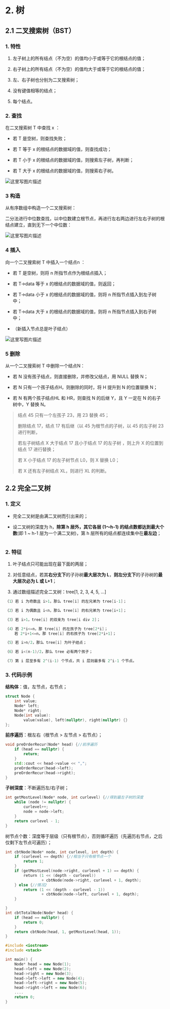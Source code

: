 # 2. 树

## 2.1 二叉搜索树（BST）

### 1. 特性

1. 左子树上的所有结点（不为空）的值均小于或等于它的根结点的值；

2. 右子树上的所有结点（不为空）的值均大于或等于它的根结点的值；

3. 左、右子树也分别为二叉搜索树；

4. 没有键值相等的结点；

5. 每个结点。

### 2. 查找

在二叉搜索树 T 中查找 x ：

- 若 T 是空树，则查找失败；

- 若 T 等于 x 的根结点的数据域的值，则查找成功；

- 若 T 小于 x 的根结点的数据域的值，则搜索左子树，再判断；

- 若 T 大于 x 的根结点的数据域的值，则搜索右子树。

<img src="https://img-blog.csdn.net/20180305152022990?watermark/2/text/aHR0cDovL2Jsb2cuY3Nkbi5uZXQvY2h1ZG9uZ2ZhbmcyMDE1/font/5a6L5L2T/fontsize/400/fill/I0JBQkFCMA==/dissolve/70" title="" alt="这里写图片描述" data-align="center">

### 3 构造

从有序数组中构造一个二叉搜索树：

二分法进行中位数查找，以中位数建立根节点，再进行左右两边进行左右子树的根结点建立，直到无下一个中位数：

<img src="https://img-blog.csdn.net/20180305152218175?watermark/2/text/aHR0cDovL2Jsb2cuY3Nkbi5uZXQvY2h1ZG9uZ2ZhbmcyMDE1/font/5a6L5L2T/fontsize/400/fill/I0JBQkFCMA==/dissolve/70" title="" alt="这里写图片描述" data-align="center">

### 4 插入

向一个二叉搜索树 T 中插入一个结点n ：

- 若 T 是空树，则将 n 所指节点作为根结点插入；

- 若 T->data 等于 x 的根结点的数据域的值，则返回；

- 若 T->data 小于 x 的根结点的数据域的值，则将 n 所指节点插入到左子树中；

- 若 T->data 大于 x 的根结点的数据域的值，则将 n 所指节点插入到右子树中；

- （新插入节点总是叶子结点）

<img src="https://img-blog.csdn.net/20180305152333430?watermark/2/text/aHR0cDovL2Jsb2cuY3Nkbi5uZXQvY2h1ZG9uZ2ZhbmcyMDE1/font/5a6L5L2T/fontsize/400/fill/I0JBQkFCMA==/dissolve/70" title="" alt="这里写图片描述" data-align="center">

### 5 删除

从一个二叉搜索树 T 中删除一个结点N：

- 若 N 没有孩子结点，则直接删除，并修改父结点，用 NULL 替换 N；

- 若 N 只有一个孩子结点H，则删除的同时，将 H 提升到 N 的位置替换 N；

- 若 N 有两个孩子结点HL 和 HR，则查找 N 的后继 Y，且 Y 一定在 N 的右子树中，Y 替换 N。

> 结点 45 只有一个左孩子 23，用 23 替换 45；
> 
> 删除结点 17，结点 17 有后继（以 45 为根节点的子树，以 45 的左子树 23 进行判断，
> 
> 若左子树结点 X 大于结点 17 且小于结点 17 的左子树 ，则上升 X 的位置到结点 17 进行替换；
> 
> 若 X 小于结点 17 的左子树节点 L0，则 X 替换 L0；
> 
> 若 X 还有左子树结点 XL，则进行 XL 的判断。

## 2.2 完全二叉树

### 1. 定义

- 完全二叉树是由满二叉树而引出来的；

- 设二叉树的深度为 h，**除第 h 层外，其它各层 (1～h-1) 的结点数都达到最大个数**(即 1 ~ h-1 层为一个满二叉树)，第 h 层所有的结点都连续集中在**最左边**；

<img src="file:///E:/MarkText/image%20cache/完全二叉树.png" title="" alt="" data-align="center">

### 2. 特征

1. 叶子结点只可能出现在最下面的两层；

2. 对任意结点，若其**右分支下**的子孙树**最大层次为 L**，**则左分支下**的子孙树的**最大层次必为 L 或 L+1**；

3. 通过数组描述完全二叉树：tree[1, 2, 3, 4, 5, ...]

```cpp
（1）若 i 为奇数且 i>1，那么 tree[i] 的左兄弟为 tree[i-1]；

（2）若 i 为偶数且 i<n，那么 tree[i] 的右兄弟为 tree[i+1]；

（3）若 i>1，tree[i] 的双亲为 tree[i div 2]；

（4）若 2*i<=n，那 tree[i] 的左孩子为 tree[2*i]；
    若 2*i+1<=n，那 tree[i] 的右孩子为 tree[2*i+1]；

（5）若 i>n/2，那么 tree[i] 为叶子结点；

（6）若 i<(n-1)/2，那么 tree 必有两个孩子；

（7）第 i 层至多有 2^(i-1) 个节点，共 i 层则最多有 2^i-1 个节点。
```

### 3. 代码示例

**结构体**：值，左节点，右节点；

```cpp
struct Node {
    int value;
    Node* left;
    Node* right;
    Node(int value):
        value(value), left(nullptr), right(nullptr) {}
};
```

**前序遍历**：根左右（根节点 > 左节点 > 右节点）；

```cpp
void preOrderRecur(Node* head) {//前序遍历
    if (head == nullptr) {
        return;
    }
    std::cout << head->value << ",";
    preOrderRecur(head->left);
    preOrderRecur(head->right);
}
```

**子树深度**：不断遍历左/右子树；

```cpp
int getMostLevel(Node* node, int curlevel) {//得到最左子树的深度
    while (node != nullptr) {
        curlevel++;
        node = node->left;
    }
    return curlevel - 1;
}
```

树节点个数：深度等于层级（只有根节点），否则循环遍历（先遍历右节点，之后仅剩下左节点可遍历）；

```cpp
int cbtNode(Node* node, int curlevel, int depth) {
    if (curlevel == depth) {//相当于只有根节点一个
        return 1;
    }
    if (getMostLevel(node->right, curlevel + 1) == depth) {
        return (1 << (depth - curlevel)) 
                + cbtNode(node->right, curlevel + 1, depth);
    } else {//情况2
        return (1 << (depth - curlevel - 1)) 
                + cbtNode(node->left, curlevel + 1, depth);
    }

}
int cbtTotalNode(Node* head) {
    if (head == nullptr) {
        return 0;
    }
    return cbtNode(head, 1, getMostLevel(head, 1));
}
```

```cpp
#include <iostream>
#include <stack>

int main() {
    Node* head = new Node(1);
    head->left = new Node(2);
    head->right = new Node(3);
    head->left->left = new Node(4);
    head->left->right = new Node(5);
    head->right->left = new Node(6);
    ....
    return 0;
}
```

